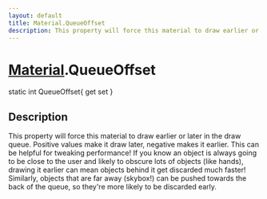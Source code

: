 ```yaml
---
layout: default
title: Material.QueueOffset
description: This property will force this material to draw earlier or later in the draw queue. Positive values make it draw later, negative makes it earlier. This can be helpful for tweaking performance! If you know an object is always going to be close to the user and likely to obscure lots of objects (like hands), drawing it earlier can mean objects behind it get discarded much faster! Similarly, objects that are far away (skybox!) can be pushed towards the back of the queue, so they're more likely to be discarded early.
---
```

# [Material]({{site.url}}/Pages/Reference/Material.html).QueueOffset

<div class='signature' markdown='1'>
static int QueueOffset{ get set }
</div>

## Description
This property will force this material to draw earlier
or later in the draw queue. Positive values make it draw later,
negative makes it earlier. This can be helpful for tweaking
performance! If you know an object is always going to be close to
the user and likely to obscure lots of objects (like hands),
drawing it earlier can mean objects behind it get discarded much
faster! Similarly, objects that are far away (skybox!) can be
pushed towards the back of the queue, so they're more likely to
be discarded early.

